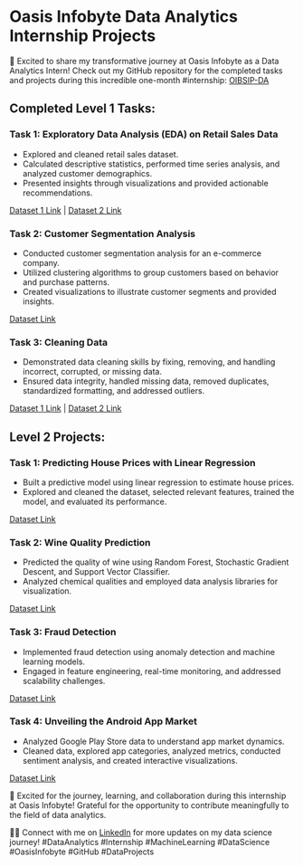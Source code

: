 # Oasis Infobyte Data Analytics Internship Projects

🚀 Excited to share my transformative journey at Oasis Infobyte as a Data Analytics Intern! Check out my GitHub repository for the completed tasks and projects during this incredible one-month #internship: [OIBSIP-DA](https://github.com/Thiyaneshwark/OIBSIP-DA)

## Completed Level 1 Tasks:

### Task 1: Exploratory Data Analysis (EDA) on Retail Sales Data
- Explored and cleaned retail sales dataset.
- Calculated descriptive statistics, performed time series analysis, and analyzed customer demographics.
- Presented insights through visualizations and provided actionable recommendations.

[Dataset 1 Link](Dataset_Link_1) | [Dataset 2 Link](Dataset_Link_2)

### Task 2: Customer Segmentation Analysis
- Conducted customer segmentation analysis for an e-commerce company.
- Utilized clustering algorithms to group customers based on behavior and purchase patterns.
- Created visualizations to illustrate customer segments and provided insights.

[Dataset Link](Customer_Segmentation_Dataset_Link)

### Task 3: Cleaning Data
- Demonstrated data cleaning skills by fixing, removing, and handling incorrect, corrupted, or missing data.
- Ensured data integrity, handled missing data, removed duplicates, standardized formatting, and addressed outliers.

[Dataset 1 Link](Cleaning_Data_Dataset_1_Link) | [Dataset 2 Link](Cleaning_Data_Dataset_2_Link)

## Level 2 Projects:

### Task 1: Predicting House Prices with Linear Regression
- Built a predictive model using linear regression to estimate house prices.
- Explored and cleaned the dataset, selected relevant features, trained the model, and evaluated its performance.

[Dataset Link](House_Prices_Prediction_Dataset_Link)

### Task 2: Wine Quality Prediction
- Predicted the quality of wine using Random Forest, Stochastic Gradient Descent, and Support Vector Classifier.
- Analyzed chemical qualities and employed data analysis libraries for visualization.

[Dataset Link](Wine_Quality_Prediction_Dataset_Link)

### Task 3: Fraud Detection
- Implemented fraud detection using anomaly detection and machine learning models.
- Engaged in feature engineering, real-time monitoring, and addressed scalability challenges.

[Dataset Link](Fraud_Detection_Dataset_Link)

### Task 4: Unveiling the Android App Market
- Analyzed Google Play Store data to understand app market dynamics.
- Cleaned data, explored app categories, analyzed metrics, conducted sentiment analysis, and created interactive visualizations.

[Dataset Link](Android_App_Market_Dataset_Link)

🌟 Excited for the journey, learning, and collaboration during this internship at Oasis Infobyte! Grateful for the opportunity to contribute meaningfully to the field of data analytics.

👨‍💻 Connect with me on [LinkedIn](Your_LinkedIn_Profile_Link) for more updates on my data science journey! #DataAnalytics #Internship #MachineLearning #DataScience #OasisInfobyte #GitHub #DataProjects
